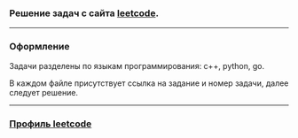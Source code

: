 ### Решение задач с сайта [leetcode](https://leetcode.com/).

---
### Оформление

Задачи разделены по языкам программирования: c++, python, go.

В каждом файле присутствует ссылка на задание и номер задачи, далее следует решение.

---

### [Профиль leetcode](https://leetcode.com/allswbr/)
